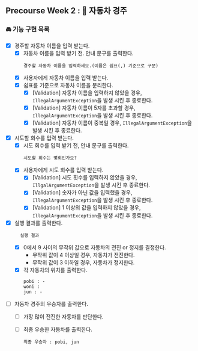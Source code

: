##  Precourse Week 2 : 🚗 자동차 경주
### 🚘 기능 구현 목록
- [x] 경주할 자동차 이름을 입력 받는다.
  - [x] 자동차 이름을 입력 받기 전. 안내 문구를 출력한다.
    ```
    경주할 자동차 이름을 입력하세요.(이름은 쉼표(,) 기준으로 구분)
    ```
  - [x] 사용자에게 자동차 이름을 입력 받는다.
  - [x] 쉼표를 기준으로 자동차 이름을 분리한다.
    - [x] [Validation] 자동차 이름을 입력하지 않았을 경우, `IllegalArgumentException`을 발생 시킨 후 종료한다.
    - [x] [Validation] 자동차 이름이 5자를 초과할 경우, `IllegalArgumentException`을 발생 시킨 후 종료한다.
    - [x] [Validation] 자동차 이름이 중복일 경우, `IllegalArgumentException`을 발생 시킨 후 종료한다.
- [x] 시도할 회수를 입력 받는다.
  - [x] 시도 회수를 입력 받기 전, 안내 문구를 출력한다.
    ```
    시도할 회수는 몇회인가요?
    ```
  - [x] 사용자에게 시도 회수를 입력 받는다.
    - [x] [Validation] 시도 횟수를 입력하지 않았을 경우, `IllgalArgumentException`을 발생 시킨 후 종료한다.
    - [x] [Validation] 숫자가 아닌 값을 입력했을 경우, `IllegalArgumentException`을 발생 시킨 후 종료한다.
    - [x] [Validation] 1 이상의 값을 입력하지 않았을 경우, `IllegalArgumentException`을 발생 시킨 후 종료한다.
- [x] 실행 결과를 출력한다.
  ```
    실행 결과
  ```
  - [x] 0에서 9 사이의 무작위 값으로 자동차의 전진 or 정지를 결정한다.
    - 무작위 값이 4 이상일 경우, 자동차가 전진한다.
    - 무작위 값이 3 이하일 경우, 자동차가 정지한다.
  - [x] 각 자동차의 위치를 출력한다.
    ```
    pobi : -
    woni : 
    jun : -
    ```
- [ ] 자동차 경주의 우승자를 출력한다.
  - [ ] 가장 많이 전진한 자동차를 판단한다.
  - [ ] 최종 우승한 자동차를 출력한다.
    ```
    최종 우승자 : pobi, jun
    ```
        